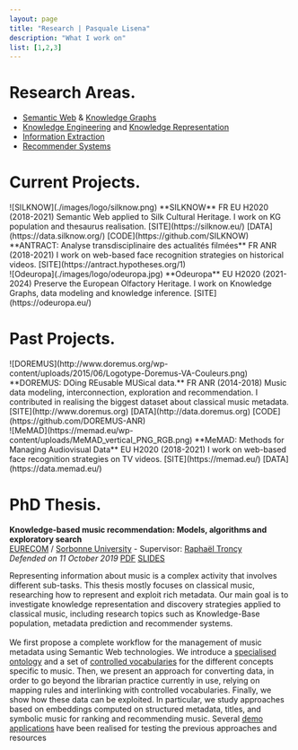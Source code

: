 ```yaml
---
layout: page
title: "Research | Pasquale Lisena"
description: "What I work on"
list: [1,2,3]
---
```


# Research Areas.

- [Semantic Web](http://wikipedia.org/wiki/Semantic_Web) & [Knowledge Graphs](https://towardsdatascience.com/knowledge-graph-bb78055a7884)
- [Knowledge Engineering](http://wikipedia.org/wiki/Knowledge_engineering) and [Knowledge Representation](http://wikipedia.org/wiki/Knowledge_representation_and_reasoning)
- [Information Extraction](http://ewikipedia.org/wiki/Information_extraction)
- [Recommender Systems](http://wikipedia.org/wiki/Recommender_system)

# Current Projects.

<section class="project" markdown="1">
![SILKNOW](./images/logo/silknow.png)
**SILKNOW** <span class="sub">FR EU H2020 (2018-2021)</span>  
Semantic Web applied to Silk Cultural Heritage.  
I work on KG population and thesaurus realisation.
<span class="links" markdown="1">
[SITE](https://silknow.eu/)
[DATA](https://data.silknow.org/)
[CODE](https://github.com/SILKNOW)
</span>  
</section>

<section class="project" markdown="1">
**ANTRACT: Analyse transdisciplinaire des actualités filmées** <span class="sub">FR ANR (2018-2021)</span>    
I work on web-based face recognition strategies on historical videos.
<span class="links" markdown="1">
[SITE](https://antract.hypotheses.org/1)
</span>
</section>

<section class="project" markdown="1">
![Odeuropa](./images/logo/odeuropa.jpg)
**Odeuropa** <span class="sub">EU H2020 (2021-2024)</span>    
Preserve the European Olfactory Heritage.
I work on Knowledge Graphs, data modeling and knowledge inference.
<span class="links" markdown="1">
[SITE](https://odeuropa.eu/)
</span>

</section>

# Past Projects.

<section class="project" markdown="1">
![DOREMUS](http://www.doremus.org/wp-content/uploads/2015/06/Logotype-Doremus-VA-Couleurs.png)
**DOREMUS: DOing REusable MUSical data.** <span class="sub">FR ANR (2014-2018)</span>  
Music data modeling, interconnection, exploration and recommendation.  
I contributed in realising the biggest dataset about classical music metadata.
<span class="links" markdown="1">
[SITE](http://www.doremus.org)
[DATA](http://data.doremus.org)
[CODE](https://github.com/DOREMUS-ANR)
</span>
</section>

<section class="project" markdown="1">
![MeMAD](https://memad.eu/wp-content/uploads/MeMAD_vertical_PNG_RGB.png)
**MeMAD: Methods for Managing Audiovisual Data** <span class="sub">EU H2020 (2018-2021)</span>    
I work on web-based face recognition strategies on TV videos.
<span class="links" markdown="1">
[SITE](https://memad.eu/)
[DATA](https://data.memad.eu/)
</span>
</section>

# PhD Thesis.

**Knowledge-based music recommendation: Models, algorithms and exploratory search**  
[EURECOM](http://eurecom.fr) /
[Sorbonne University](https://www.sorbonne-universite.fr/) - Supervisor: [Raphaël Troncy](http://eurecom.fr/~troncy)  
*Defended on 11 October 2019*
<span class="links" markdown="1">
[PDF](http://www.eurecom.fr/en/publication/6027/download/data-publi-6027.pdf)
[SLIDES](https://docs.google.com/presentation/d/1zR7lWs5e1uZJqZqWW8vcu6644gMGt2es24eFW-FMoCc/)
</span>
<br />

Representing information about music is a complex activity that involves different sub-tasks.
This thesis mostly focuses on classical music, researching how to represent and exploit rich metadata. Our main goal is to investigate knowledge representation and discovery strategies applied to classical music, including research topics such as Knowledge-Base population, metadata prediction and recommender systems.
<br /><br />
We first propose a complete workflow for the management of music metadata using Semantic Web technologies. We introduce a [specialised ontology](http://data.doremus.org/ontology/) and a set of [controlled vocabularies](https://zenodo.org/record/1492441#.X8eT12RKhQJ) for the different concepts specific to music.
Then, we present an approach for converting data, in order to go beyond the librarian practice currently in use, relying on mapping rules and interlinking with controlled vocabularies.
Finally, we show how these data can be exploited. In particular, we study approaches based on embeddings computed on structured metadata, titles, and symbolic music for ranking and recommending music. Several [demo applications](https://github.com/DOREMUS-ANR) have been realised for testing the previous approaches and resources
